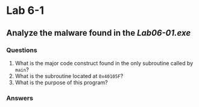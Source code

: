 # Lab 6-1

## Analyze the malware found in the *Lab06-01.exe*

### Questions

1. What is the major code construct found in the only subroutine called by `main`?
2. What is the subroutine located at `0x40105F`?
3. What is the purpose of this program?

### Answers